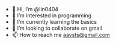 - 👋 Hi, I’m @lin0404
- 👀 I’m interested in programming
- 🌱 I’m currently learning the basics
- 💞️ I’m looking to collaborate on gmail
- 📫 How to reach me aavsts@gmail.com

<!---
lin0404/lin0404 is a ✨ special ✨ repository because its `README.md` (this file) appears on your GitHub profile.
You can click the Preview link to take a look at your changes.
--->
